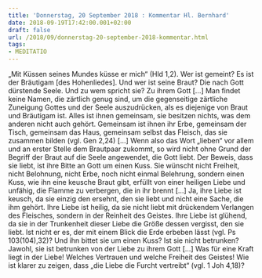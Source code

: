 ```yaml
---
title: 'Donnerstag, 20 September 2018 : Kommentar Hl. Bernhard'
date: 2018-09-19T17:42:00.001+02:00
draft: false
url: /2018/09/donnerstag-20-september-2018-kommentar.html
tags: 
- MEDITATIO
---
```


„Mit Küssen seines Mundes küsse er mich“ (Hld 1,2). Wer ist gemeint? Es ist der Bräutigam \[des Hohenliedes\]. Und wer ist seine Braut? Die nach Gott dürstende Seele. Und zu wem spricht sie? Zu ihrem Gott \[...\] Man findet keine Namen, die zärtlich genug sind, um die gegenseitige zärtliche Zuneigung Gottes und der Seele auszudrücken, als es diejenige von Braut und Bräutigam ist. Alles ist ihnen gemeinsam, sie besitzen nichts, was dem anderen nicht auch gehört. Gemeinsam ist ihnen ihr Erbe, gemeinsam der Tisch, gemeinsam das Haus, gemeinsam selbst das Fleisch, das sie zusammen bilden (vgl. Gen 2,24) \[...\] Wenn also das Wort „lieben“ vor allem und an erster Stelle dem Brautpaar zukommt, so wird nicht ohne Grund der Begriff der Braut auf die Seele angewendet, die Gott liebt. Der Beweis, dass sie liebt, ist ihre Bitte an Gott um einen Kuss. Sie wünscht nicht Freiheit, nicht Belohnung, nicht Erbe, noch nicht einmal Belehrung, sondern einen Kuss, wie ihn eine keusche Braut gibt, erfüllt von einer heiligen Liebe und unfähig, die Flamme zu verbergen, die in ihr brennt \[...\] Ja, ihre Liebe ist keusch, da sie einzig den ersehnt, den sie liebt und nicht eine Sache, die ihm gehört. Ihre Liebe ist heilig, da sie nicht liebt mit drückendem Verlangen des Fleisches, sondern in der Reinheit des Geistes. Ihre Liebe ist glühend, da sie in der Trunkenheit dieser Liebe die Größe dessen vergisst, den sie liebt. Ist nicht er es, der mit einem Blick die Erde erbeben lässt (vgl. Ps 103(104),32)? Und ihn bittet sie um einen Kuss? Ist sie nicht betrunken? Jawohl, sie ist betrunken von der Liebe zu ihrem Gott \[...\] Was für eine Kraft liegt in der Liebe! Welches Vertrauen und welche Freiheit des Geistes! Wie ist klarer zu zeigen, dass „die Liebe die Furcht vertreibt“ (vgl. 1 Joh 4,18)?